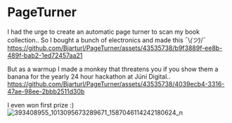 # PageTurner
I had the urge to create an automatic page turner to scan my book collection..
So I bought a bunch of electronics and made this ¯\\_(ツ)_/¯
https://github.com/Bjarturl/PageTurner/assets/43535738/b9f3889f-ee8b-489f-bab2-1ed72457aa21

But as a warmup I made a monkey that threatens you if you show them a banana for the yearly 24 hour hackathon at Júní Digital..
https://github.com/Bjarturl/PageTurner/assets/43535738/4039ecb4-3316-47ae-98ee-2bbb2511d30b

I even won first prize :)
![393408955_1013095673289671_1587046114242180624_n](https://github.com/Bjarturl/PageTurner/assets/43535738/8648b55a-fe8b-434d-a584-bc1ed76cb6ad)
